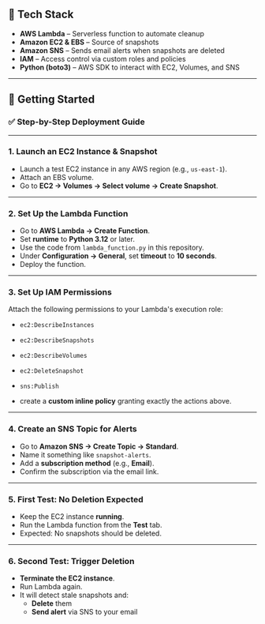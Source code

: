 ## 🔧 Tech Stack

- **AWS Lambda** – Serverless function to automate cleanup  
- **Amazon EC2 & EBS** – Source of snapshots  
- **Amazon SNS** – Sends email alerts when snapshots are deleted  
- **IAM** – Access control via custom roles and policies  
- **Python (boto3)** – AWS SDK to interact with EC2, Volumes, and SNS

---

## 🚀 Getting Started

### ✅ Step-by-Step Deployment Guide

---

### 1. Launch an EC2 Instance & Snapshot

- Launch a test EC2 instance in any AWS region (e.g., `us-east-1`).
- Attach an EBS volume.
- Go to **EC2 → Volumes → Select volume → Create Snapshot**.

---

### 2. Set Up the Lambda Function

- Go to **AWS Lambda → Create Function**.
- Set **runtime** to **Python 3.12** or later.
- Use the code from `lambda_function.py` in this repository.
- Under **Configuration → General**, set **timeout** to **10 seconds**.
- Deploy the function.

---

### 3. Set Up IAM Permissions

Attach the following permissions to your Lambda's execution role:

- `ec2:DescribeInstances`  
- `ec2:DescribeSnapshots`  
- `ec2:DescribeVolumes`  
- `ec2:DeleteSnapshot`  
- `sns:Publish`  

- create a **custom inline policy** granting exactly the actions above.

---

### 4. Create an SNS Topic for Alerts

- Go to **Amazon SNS → Create Topic → Standard**.
- Name it something like `snapshot-alerts`.
- Add a **subscription method** (e.g., **Email**).
- Confirm the subscription via the email link.

---

### 5. First Test: No Deletion Expected

- Keep the EC2 instance **running**.
- Run the Lambda function from the **Test** tab.
- Expected: No snapshots should be deleted.

---

### 6. Second Test: Trigger Deletion

- **Terminate the EC2 instance**.
- Run Lambda again.
- It will detect stale snapshots and:
  - **Delete** them
  - **Send alert** via SNS to your email
